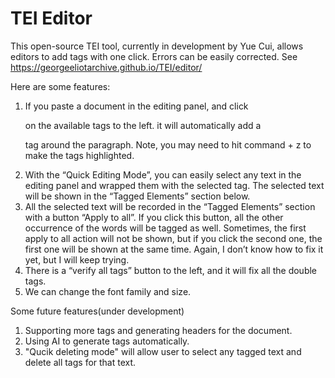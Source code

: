 # TEI Editor
This open-source TEI tool, currently in development by Yue Cui, allows editors to add tags with one click. Errors can be easily corrected.
See https://georgeeliotarchive.github.io/TEI/editor/

Here are some features: 
1. If you paste a document in the editing panel, and click <p> on the available tags to the left. it will automatically add a <p> tag around the paragraph. Note, you may need to hit command + z to make the tags highlighted. 
2. With the “Quick Editing Mode”, you can easily select any text in the editing panel and wrapped them with the selected tag. The selected text will be shown in the “Tagged Elements” section below. 
3. All the selected text will be recorded in the “Tagged Elements” section with a button “Apply to all”. If you click this button, all the other occurrence of the words will be tagged as well. Sometimes, the first apply to all action will not be shown, but if you click the second one, the first one will be shown at the same time. Again, I don’t know how to fix it yet, but I will keep trying. 
4. There is a “verify all tags” button to the left, and it will fix all the double tags.
5. We can change the font family and size. 

Some future features(under development)
1. Supporting more tags and generating headers for the document.
2. Using AI to generate tags automatically.
3. "Qucik deleting mode" will allow user to select any tagged text and delete all tags for that text.

